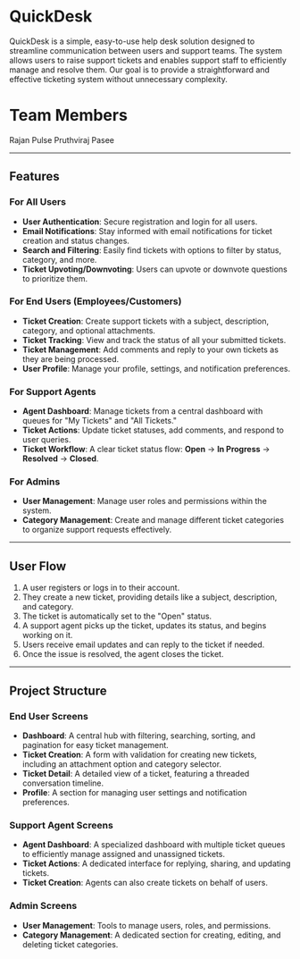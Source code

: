# QuickDesk

QuickDesk is a simple, easy-to-use help desk solution designed to streamline communication between users and support teams. The system allows users to raise support tickets and enables support staff to efficiently manage and resolve them. Our goal is to provide a straightforward and effective ticketing system without unnecessary complexity.

# Team Members
  Rajan Pulse
  Pruthviraj Pasee

---

## Features

### For All Users
* **User Authentication**: Secure registration and login for all users.
* **Email Notifications**: Stay informed with email notifications for ticket creation and status changes.
* **Search and Filtering**: Easily find tickets with options to filter by status, category, and more.
* **Ticket Upvoting/Downvoting**: Users can upvote or downvote questions to prioritize them.

### For End Users (Employees/Customers)
* **Ticket Creation**: Create support tickets with a subject, description, category, and optional attachments.
* **Ticket Tracking**: View and track the status of all your submitted tickets.
* **Ticket Management**: Add comments and reply to your own tickets as they are being processed.
* **User Profile**: Manage your profile, settings, and notification preferences.

### For Support Agents
* **Agent Dashboard**: Manage tickets from a central dashboard with queues for "My Tickets" and "All Tickets."
* **Ticket Actions**: Update ticket statuses, add comments, and respond to user queries.
* **Ticket Workflow**: A clear ticket status flow: **Open** → **In Progress** → **Resolved** → **Closed**.

### For Admins
* **User Management**: Manage user roles and permissions within the system.
* **Category Management**: Create and manage different ticket categories to organize support requests effectively.

---

## User Flow

1.  A user registers or logs in to their account.
2.  They create a new ticket, providing details like a subject, description, and category.
3.  The ticket is automatically set to the "Open" status.
4.  A support agent picks up the ticket, updates its status, and begins working on it.
5.  Users receive email updates and can reply to the ticket if needed.
6.  Once the issue is resolved, the agent closes the ticket.

---

## Project Structure

### End User Screens
* **Dashboard**: A central hub with filtering, searching, sorting, and pagination for easy ticket management.
* **Ticket Creation**: A form with validation for creating new tickets, including an attachment option and category selector.
* **Ticket Detail**: A detailed view of a ticket, featuring a threaded conversation timeline.
* **Profile**: A section for managing user settings and notification preferences.

### Support Agent Screens
* **Agent Dashboard**: A specialized dashboard with multiple ticket queues to efficiently manage assigned and unassigned tickets.
* **Ticket Actions**: A dedicated interface for replying, sharing, and updating tickets.
* **Ticket Creation**: Agents can also create tickets on behalf of users.

### Admin Screens
* **User Management**: Tools to manage users, roles, and permissions.
* **Category Management**: A dedicated section for creating, editing, and deleting ticket categories.
